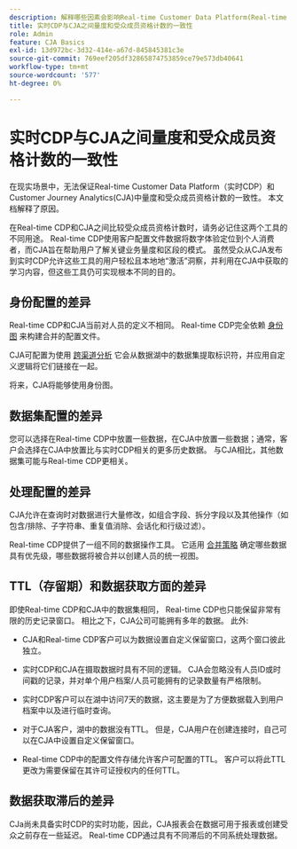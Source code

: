 ```yaml
---
description: 解释哪些因素会影响Real-time Customer Data Platform(Real-time CDP)与CJA之间量度和受众成员资格计数的一致性。
title: 实时CDP与CJA之间量度和受众成员资格计数的一致性
role: Admin
feature: CJA Basics
exl-id: 13d972bc-3d32-414e-a67d-845845381c3e
source-git-commit: 769eef205df32865874753859ce79e573db40641
workflow-type: tm+mt
source-wordcount: '577'
ht-degree: 0%

---
```



# 实时CDP与CJA之间量度和受众成员资格计数的一致性

在现实场景中，无法保证Real-time Customer Data Platform（实时CDP）和Customer Journey Analytics(CJA)中量度和受众成员资格计数的一致性。 本文档解释了原因。

在Real-time CDP和CJA之间比较受众成员资格计数时，请务必记住这两个工具的不同用途。 Real-time CDP使用客户配置文件数据将数字体验定位到个人消费者，而CJA旨在帮助用户了解关键业务量度和区段的模式。 虽然受众从CJA发布到实时CDP允许这些工具的用户轻松且本地地“激活”洞察，并利用在CJA中获取的学习内容，但这些工具仍可实现根本不同的目的。

## 身份配置的差异

Real-time CDP和CJA当前对人员的定义不相同。 Real-time CDP完全依赖 [身份图](https://experienceleague.adobe.com/docs/platform-learn/tutorials/identities/understanding-identity-and-identity-graphs.html?lang=en) 来构建合并的配置文件。

CJA可配置为使用 [跨渠道分析](/help/connections/cca/overview.md) 它会从数据湖中的数据集提取标识符，并应用自定义逻辑将它们链接在一起。

将来，CJA将能够使用身份图。

## 数据集配置的差异

您可以选择在Real-time CDP中放置一些数据，在CJA中放置一些数据；通常，客户会选择在CJA中放置比与实时CDP相关的更多历史数据。 与CJA相比，其他数据集可能与Real-time CDP更相关。

## 处理配置的差异

CJA允许在查询时对数据进行大量修改，如组合字段、拆分字段以及其他操作（如包含/排除、子字符串、重复值消除、会话化和行级过滤）。

Real-time CDP提供了一组不同的数据操作工具。 它适用 [合并策略](https://experienceleague.adobe.com/docs/experience-platform/profile/merge-policies/overview.html?lang=en) 确定哪些数据具有优先级，哪些数据将被合并以创建人员的统一视图。

## TTL（存留期）和数据获取方面的差异

即使Real-time CDP和CJA中的数据集相同， Real-time CDP也只能保留非常有限的历史记录窗口。 相比之下，CJA公司可能拥有多年的数据。 此外:

* CJA和Real-time CDP客户可以为数据设置自定义保留窗口，这两个窗口彼此独立。

* 实时CDP和CJA在摄取数据时具有不同的逻辑。 CJA会忽略没有人员ID或时间戳的记录，并对单个用户档案/人员可能拥有的记录数量有严格限制。

* 实时CDP客户可以在湖中访问7天的数据，这主要是为了方便数据载入到用户档案中以及进行临时查询。

* 对于CJA客户，湖中的数据没有TTL。 但是，CJA用户在创建连接时，自己可以在CJA中设置自定义保留窗口。

* Real-time CDP中的配置文件存储允许客户可配置的TTL。 客户可以将此TTL更改为需要保留在其许可证授权内的任何TTL。

## 数据获取滞后的差异

CJa尚未具备实时CDP的实时功能，因此，CJA报表会在数据可用于报表或创建受众之前存在一些延迟。 Real-time CDP通过具有不同滞后的不同系统处理数据。
